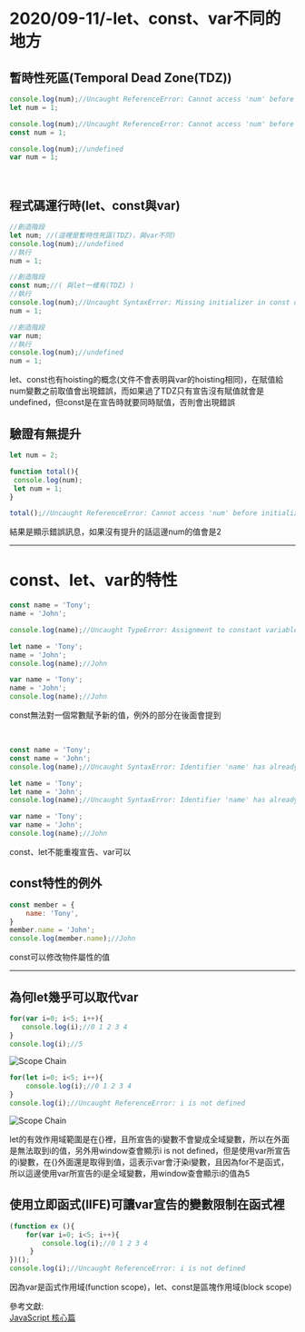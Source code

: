 # 2020/09-11/-let、const、var不同的地方

## 暫時性死區(Temporal Dead Zone(TDZ))

```javascript
console.log(num);//Uncaught ReferenceError: Cannot access 'num' before initialization
let num = 1;
```

```javascript
console.log(num);//Uncaught ReferenceError: Cannot access 'num' before initialization
const num = 1;
```

```javascript
console.log(num);//undefined
var num = 1;
```

<br/>

## 程式碼運行時(let、const與var)

```javascript
//創造階段
let num; //(這裡是暫時性死區(TDZ)，與var不同)
console.log(num);//undefined
//執行
num = 1;
```

```javascript
//創造階段
const num;//( 與let一樣有(TDZ) )
//執行
console.log(num);//Uncaught SyntaxError: Missing initializer in const declaration
num = 1;
```

```javascript
//創造階段
var num;
//執行
console.log(num);//undefined
num = 1;
```
let、const也有hoisting的概念(文件不會表明與var的hoisting相同)，在賦值給num變數之前取值會出現錯誤，而如果過了TDZ只有宣告沒有賦值就會是undefined，但const是在宣告時就要同時賦值，否則會出現錯誤

## 驗證有無提升

```javascript
let num = 2;

function total(){
 console.log(num);
 let num = 1;
}

total();//Uncaught ReferenceError: Cannot access 'num' before initialization
```
結果是顯示錯誤訊息，如果沒有提升的話這邊num的值會是2

****

# const、let、var的特性

```javascript
const name = 'Tony';
name = 'John';

console.log(name);//Uncaught TypeError: Assignment to constant variable.
```

```javascript
let name = 'Tony';
name = 'John';
console.log(name);//John
```

```javascript
var name = 'Tony';
name = 'John';
console.log(name);//John
```

const無法對一個常數賦予新的值，例外的部分在後面會提到

<br/>

```javascript
const name = 'Tony';
const name = 'John';
console.log(name);//Uncaught SyntaxError: Identifier 'name' has already been declared
```

```javascript
let name = 'Tony';
let name = 'John';
console.log(name);//Uncaught SyntaxError: Identifier 'name' has already been declared

```

```javascript
var name = 'Tony';
var name = 'John';
console.log(name);//John
```
const、let不能重複宣告、var可以

## const特性的例外

```javascript
const member = {
    name: 'Tony',
}
member.name = 'John';
console.log(member.name);//John
```

const可以修改物件屬性的值

****

## 為何let幾乎可以取代var

```javascript
for(var i=0; i<5; i++){
   console.log(i);//0 1 2 3 4 
}
console.log(i);//5
```

![Scope Chain](https://i.imgur.com/kNJY8ni.png)

```javascript
for(let i=0; i<5; i++){
    console.log(i);//0 1 2 3 4 
}
console.log(i);//Uncaught ReferenceError: i is not defined
```
![Scope Chain](https://i.imgur.com/5eXtiKP.png)

let的有效作用域範圍是在{}裡，且所宣告的i變數不會變成全域變數，所以在外面是無法取到i的值，另外用window查會顯示i is not defined，但是使用var所宣告的i變數，在{}外面還是取得到值，這表示var會汙染i變數，且因為for不是函式，所以這邊使用var所宣告的i是全域變數，用window查會顯示i的值為5

## 使用立即函式(IIFE)可讓var宣告的變數限制在函式裡
```javascript
(function ex (){
    for(var i=0; i<5; i++){
        console.log(i);//0 1 2 3 4 
     }
})();
console.log(i);//Uncaught ReferenceError: i is not defined
```

因為var是函式作用域(function scope)，let、const是區塊作用域(block scope)

參考文獻:<br/>
[JavaScript 核心篇](https://www.hexschool.com/courses/js-core.html "Title")